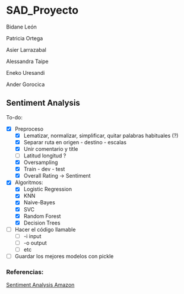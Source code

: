 # SAD_Proyecto

Bidane León

Patricia Ortega

Asier Larrazabal 

Alessandra Taipe

Eneko Uresandi

Ander Gorocica

## Sentiment Analysis
To-do:
- [x] Preproceso
  - [x] Lematizar, normalizar, simplificar, quitar palabras habituales (?)
  - [x] Separar ruta en origen - destino - escalas
  - [x] Unir comentario y title
  - [ ] Latitud longitud ?
  - [x] Oversampling
  - [x] Train - dev - test
  - [x] Overall Rating -> Sentiment
- [x] Algoritmos:
  - [x] Logistic Regression
  - [x] KNN
  - [x] Naive-Bayes
  - [x] SVC
  - [x] Random Forest
  - [x] Decision Trees
- [ ] Hacer el código llamable
  - [ ] -i input
  - [ ] -o output
  - [ ] etc
- [ ] Guardar los mejores modelos con pickle

### Referencias:
[Sentiment Analysis Amazon](https://www.kaggle.com/code/soniaahlawat/sentiment-analysis-amazon-review#Review-Text-Word-Count-Distribution)
